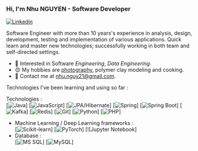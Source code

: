 ### Hi, I'm Nhu NGUYEN - Software Developer

[![Linkedin](https://img.shields.io/badge/-LinkedIn-blue?style=flat&logo=Linkedin&logoColor=white&link=https://www.linkedin.com/in/nhu-nguyen-24015847/)](https://www.linkedin.com/in/bnquynhnhu)

Software Engineer with more than 10 years's experience in analysis, design, development, testing and implementation of various applications. Quick learn and master new technologies; successfully working in both team and self-directed settings.

- 🌱 Interested in Software *Engineering*, *Data Engineering*.
- 😍 My hobbies are [photography](https://flic.kr/s/aHsmUCjQWP), polymer clay modeling and cooking.
- 💌 Contact me at [nhu.nguy21@gmail.com](mailto:nhu.nguy21@gmail.com).

Technologies I've been learning and using so far :

Technologies : <br />
    [![Java](http://img.shields.io/badge/-Java-eee?style=flat-square&logo=java&logoColor=007396)]
    [![JavaScript](http://img.shields.io/badge/-JavaScript-eee?style=flat-square&logo=javascript&logoColor=F7DF1E)]
    [![JPA/Hibernate](http://img.shields.io/badge/-JPA/Hibernate-eee?style=flat-square&logo=hibernate&logoColor=59666C)]
    [![Spring](http://img.shields.io/badge/-Spring-eee?style=flat-square&logo=spring&logoColor=6DB33F)]
    [![Spring Boot](http://img.shields.io/badge/-Spring%20Boot-eee?style=flat-square&logo=springboot&logoColor=6DB33F)]
    [![Kafka](http://img.shields.io/badge/-Kafka-eee?style=flat-square&logo=apache-kafka&logoColor=231F20)]
    [![Redis](http://img.shields.io/badge/-Redis-eee?style=flat-square&logo=redis&logoColor=DC382D)]
    [![Git](http://img.shields.io/badge/-Git-eee?style=flat-square&logo=git&logoColor=F05032)]
    [![Python](http://img.shields.io/badge/-Python-eee?style=flat-square&logo=python&logoColor=#F7BD2F)]
    [![PHP](http://img.shields.io/badge/-PHP-eee?style=flat-square&logo=php&logoColor=4951aa)]
- Machine Learning / Deep Learning frameworks : <br />
    [![Scikit-learn](http://img.shields.io/badge/-Scikit--Learn-eee?style=flat-square&logo=scikit-learn&logoColor=e26d00)]
    [![PyTorch](http://img.shields.io/badge/-PyTorch-eee?style=flat-square&logo=pytorch&logoColor=EE4C2C)]
    [![Jupyter Notebook]
- Database : <br />
    [![MS SQL](https://img.shields.io/badge/-SQL-eee?style=flat-square&logo=sql&logoColor=4479A1)] 
    [![MySQL](http://img.shields.io/badge/-MySQL-eee?style=flat-square&logo=mysql&logoColor=4479A1)] 
